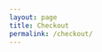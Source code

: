 ```yaml
---
layout: page
title: Checkout
permalink: /checkout/
---
```

<div id="checkout-billing" class="checkout-form"></div>
<div id="checkout-notes" class="checkout-form"></div>
<div id="checkout-continue" class="checkout-form"></div>
<div id="checkout-payment" class="checkout-form"></div>

<script type="text/javascript">
	start();
	function start () {
		var items = localStorage.getItem("items") || null;
		if (items != null) {
			show_billing();		
			show_notes();
			show_shipping();
			show_continue();
		};
	}
	function show_billing () {
		var pastval = read("b_state");
		var pastcval = read("b_country");
		var htmlString = '<h3>Billing Details</h3><p class="half first"><label for="">First Name</label><input id="input-b-f-name" type="text" value="' + read("b_f_name") + '"></p><p class="half"><label for="">Last Name</label><input id="input-b-l-name" type="text" value="' + read("b_l_name") + '"></p><p class="full"><label for="">Organization Name</label><input id="input-b-o-name" type="text" value="' + read("b_o_name") + '"></p><p class="half first"><label for="">Email Address</label><input id="input-b-email" type="text" value="' + read("b_email") + '"></p><p class="half"><label for="">Phone</label><input id="input-b-phone" type="text" value="' + read("b_phone") + '"></p><p class="full">{% include select-country.html type="b" %}</p><p class="full"><label for="">Address</label><input id="input-b-address-1" value="' + read("b_address_1") + '" type="text" placeholder="Street Address" style="margin-bottom:5px;"><input id="input-b-address-2" value="' + read("b_address_2") + '" type="text" placeholder="Apartment, suite, unit etc. (optional)"></p><p class="full"><label for="">Town / City</label><input id="input-b-city" value="' + read("b_city") + '" type="text"></p><p class="half first" id="b_state"><label for="billing_state" class="">State</label><select id="input-b-state" name="billing_state" id="billing_state" class="state_select select2-hidden-accessible" data-placeholder="" tabindex="-1" aria-hidden="true"><br><option value="">Select an option…</option><option value="AL" ' + selected("AL",pastval) +'>Alabama</option><option value="AK" ' + selected("AK",pastval) +'>Alaska</option><option value="AZ" ' + selected("AZ",pastval) +'>Arizona</option><option value="AR" ' + selected("AR",pastval) +'>Arkansas</option><option value="CA" ' + selected("CA",pastval) +'>California</option><option value="CO" ' + selected("CO",pastval) +'>Colorado</option><option value="CT" ' + selected("CT",pastval) +'>Connecticut</option><option value="DE" ' + selected("DE",pastval) +'>Delaware</option><option value="DC" ' + selected("DC",pastval) +'>District Of Columbia</option><option value="FL" ' + selected("FL",pastval) +'>Florida</option><option value="GA" ' + selected("GA",pastval) +'>Georgia</option><option value="HI" ' + selected("HI",pastval) +'>Hawaii</option><option value="ID" ' + selected("ID",pastval) +'>Idaho</option><option value="IL" ' + selected("IL",pastval) +'>Illinois</option><option value="IN" ' + selected("IN",pastval) +'>Indiana</option><option value="IA" ' + selected("IA",pastval) +'>Iowa</option><option value="KS" ' + selected("KS",pastval) +'>Kansas</option><option value="KY" ' + selected("KY",pastval) +'>Kentucky</option><option value="LA" ' + selected("LA",pastval) +'>Louisiana</option><option value="ME" ' + selected("ME",pastval) +'>Maine</option><option value="MD" ' + selected("MD",pastval) +'>Maryland</option><option value="MA" ' + selected("MA",pastval) +'>Massachusetts</option><option value="MI" ' + selected("MI",pastval) +'>Michigan</option><option value="MN" ' + selected("MN",pastval) +'>Minnesota</option><option value="MS" ' + selected("MS",pastval) +'>Mississippi</option><option value="MO" ' + selected("MO",pastval) +'>Missouri</option><option value="MT" ' + selected("MT",pastval) +'>Montana</option><option value="NE" ' + selected("NE",pastval) +'>Nebraska</option><option value="NV" ' + selected("NV",pastval) +'>Nevada</option><option value="NH" ' + selected("NH",pastval) +'>New Hampshire</option><option value="NJ" ' + selected("NJ",pastval) +'>New Jersey</option><option value="NM" ' + selected("NM",pastval) +'>New Mexico</option><option value="NY" ' + selected("NY",pastval) +'>New York</option><option value="NC" ' + selected("NC",pastval) +'>North Carolina</option><option value="ND" ' + selected("ND",pastval) +'>North Dakota</option><option value="OH" ' + selected("OH",pastval) +'>Ohio</option><option value="OK" ' + selected("OK",pastval) +'>Oklahoma</option><option value="OR" ' + selected("OR",pastval) +'>Oregon</option><option value="PA" ' + selected("PA",pastval) +'>Pennsylvania</option><option value="RI" ' + selected("RI",pastval) +'>Rhode Island</option><option value="SC" ' + selected("SC",pastval) +'>South Carolina</option><option value="SD" ' + selected("SD",pastval) +'>South Dakota</option><option value="TN" ' + selected("TN",pastval) +'>Tennessee</option><option value="TX" ' + selected("TX",pastval) +'>Texas</option><option value="UT" ' + selected("UT",pastval) +'>Utah</option><option value="VT" ' + selected("VT",pastval) +'>Vermont</option><option value="VA" ' + selected("VA",pastval) +'>Virginia</option><option value="WA" ' + selected("WA",pastval) +'>Washington</option><option value="WV" ' + selected("WV",pastval) +'>West Virginia</option><option value="WI" ' + selected("WI",pastval) +'>Wisconsin</option><option value="WY" ' + selected("WY",pastval) +'>Wyoming</option><option value="AA" ' + selected("AA",pastval) +'>Armed Forces (AA)</option><option value="AE" ' + selected("AE",pastval) +'>Armed Forces (AE)</option><option value="AP" ' + selected("AP",pastval) +'>Armed Forces (AP)</option></select></p><p class="half"><label for="">ZIP</label><input id="input-b-zip" value="' + read("b_zip") + '" type="text"></p>';
			document.getElementById('checkout-billing').innerHTML = htmlString;
	}
	function show_shipping () {
		var pastval = read("s_state");
		var pastcval = read("s_country");
		var htmlString = '<p class="half first"><label for="">First Name</label><input id="input-s-f-name" type="text" value="' + read("s_f_name") + '"></p><p class="half"><label for="">Last Name</label><input id="input-s-l-name" type="text" value="' + read("s_l_name") + '"></p><p class="full"><label for="">Organization Name</label><input id="input-s-o-name" type="text" value="' + read("s_o_name") + '"></p><p class="half first"><label for="">Email Address</label><input id="input-s-email" type="text" value="' + read("s_email") + '"></p><p class="half"><label for="">Phone</label><input id="input-s-phone" type="text" value="' + read("s_phone") + '"></p><p class="full">{% include select-country.html type="s" %}</p><p class="full"><label for="">Address</label><input id="input-s-address-1" value="' + read("s_address_1") + '" type="text" placeholder="Street Address" style="margin-bottom:5px;"><input id="input-s-address-2" value="' + read("s_address_2") + '" type="text" placeholder="Apartment, suite, unit etc. (optional)"></p><p class="full"><label for="">Town / City</label><input id="input-s-city" value="' + read("s_city") + '" type="text"></p><p class="half first" id="s_state"><label for="billing_state" class="">State</label><select id="input-s-state" name="billing_state" id="billing_state" class="state_select select2-hidden-accessible" data-placeholder="" tabindex="-1" aria-hidden="true"><br><option value="">Select an option…</option><option value="Alabama" ' + selected("Alabama",pastval) +'>Alabama</option><option value="Alaska" ' + selected("Alaska",pastval) +'>Alaska</option><option value="Arizona" ' + selected("Arizona",pastval) +'>Arizona</option><option value="Arkansas" ' + selected("Arkansas",pastval) +'>Arkansas</option><option value="California" ' + selected("California",pastval) +'>California</option><option value="Colorado" ' + selected("Colorado",pastval) +'>Colorado</option><option value="Connecticut" ' + selected("Connecticut",pastval) +'>Connecticut</option><option value="Delaware" ' + selected("Delaware",pastval) +'>Delaware</option><option value="District Of Columbia" ' + selected("District Of Columbia",pastval) +'>District Of Columbia</option><option value="Florida" ' + selected("Florida",pastval) +'>Florida</option><option value="Georgia" ' + selected("Georgia",pastval) +'>Georgia</option><option value="Hawaii" ' + selected("Hawaii",pastval) +'>Hawaii</option><option value="Idaho" ' + selected("Idaho",pastval) +'>Idaho</option><option value="Illinois" ' + selected("Illinois",pastval) +'>Illinois</option><option value="Indiana" ' + selected("Indiana",pastval) +'>Indiana</option><option value="Iowa" ' + selected("Iowa",pastval) +'>Iowa</option><option value="Kansas" ' + selected("Kansas",pastval) +'>Kansas</option><option value="Kentucky" ' + selected("Kentucky",pastval) +'>Kentucky</option><option value="Louisiana" ' + selected("Louisiana",pastval) +'>Louisiana</option><option value="Maine" ' + selected("Maine",pastval) +'>Maine</option><option value="Maryland" ' + selected("Maryland",pastval) +'>Maryland</option><option value="Massachusetts" ' + selected("Massachusetts",pastval) +'>Massachusetts</option><option value="Michigan" ' + selected("Michigan",pastval) +'>Michigan</option><option value="Minnesota" ' + selected("Minnesota",pastval) +'>Minnesota</option><option value="Mississippi" ' + selected("Mississippi",pastval) +'>Mississippi</option><option value="Missouri" ' + selected("Missouri",pastval) +'>Missouri</option><option value="Montana" ' + selected("Montana",pastval) +'>Montana</option><option value="Nebraska" ' + selected("Nebraska",pastval) +'>Nebraska</option><option value="Nevada" ' + selected("Nevada",pastval) +'>Nevada</option><option value="New Hampshire" ' + selected("New Hampshire",pastval) +'>New Hampshire</option><option value="New Jersey" ' + selected("New Jersey",pastval) +'>New Jersey</option><option value="New Mexico" ' + selected("New Mexico",pastval) +'>New Mexico</option><option value="New York" ' + selected("New York",pastval) +'>New York</option><option value="North Carolina" ' + selected("North Carolina",pastval) +'>North Carolina</option><option value="North Dakota" ' + selected("North Dakota",pastval) +'>North Dakota</option><option value="Ohio" ' + selected("Ohio",pastval) +'>Ohio</option><option value="Oklahoma" ' + selected("Oklahoma",pastval) +'>Oklahoma</option><option value="Oregon" ' + selected("Oregon",pastval) +'>Oregon</option><option value="Pennsylvania" ' + selected("Pennsylvania",pastval) +'>Pennsylvania</option><option value="Rhode Island" ' + selected("Rhode Island",pastval) +'>Rhode Island</option><option value="South Carolina" ' + selected("South Carolina",pastval) +'>South Carolina</option><option value="South Dakota" ' + selected("South Dakota",pastval) +'>South Dakota</option><option value="Tennessee" ' + selected("Tennessee",pastval) +'>Tennessee</option><option value="Texas" ' + selected("Texas",pastval) +'>Texas</option><option value="Utah" ' + selected("Utah",pastval) +'>Utah</option><option value="Vermont" ' + selected("Vermont",pastval) +'>Vermont</option><option value="Virginia" ' + selected("Virginia",pastval) +'>Virginia</option><option value="Washington" ' + selected("Washington",pastval) +'>Washington</option><option value="West Virginia" ' + selected("West Virginia",pastval) +'>West Virginia</option><option value="Wisconsin" ' + selected("Wisconsin",pastval) +'>Wisconsin</option><option value="Wyoming" ' + selected("Wyoming",pastval) +'>Wyoming</option><option value="Armed Forces (AA)" ' + selected("Armed Forces (AA)",pastval) +'>Armed Forces (AA)</option><option value="Armed Forces (AE)" ' + selected("Armed Forces (AE)",pastval) +'>Armed Forces (AE)</option><option value="Armed Forces (AP)" ' + selected("Armed Forces (AP)",pastval) +'>Armed Forces (AP)</option></select></p><p class="half"><label for="">ZIP</label><input id="input-s-zip" value="' + read("s_zip") + '" type="text"></p>';
			document.getElementById('checkout-shipping').innerHTML = htmlString;
	}
	function show_notes () {
		var htmlString = '<div><h3><label><input id="input-dif-ship" onclick="dif_ship();" class="checkbox" value="1" type="checkbox">Ship to a different address?</label></h3></div><div id="checkout-shipping"></div><p class="full"><label>Order notes</label><textarea  id="input-note" placeholder="Notes on your order, e.g. special notes concerning delivery." rows="2" cols="5"></textarea></p><h3>Sign up for our emails.</h3><p><label><input  id="input-weekly-wire" class="checkbox" value="1" type="checkbox"> HLA Weekly Wire</label></p><br><p><label><input id="input-pha-news" class="checkbox" value="1" type="checkbox"> PHA Newsletter</label></p>';
		
		document.getElementById('checkout-notes').innerHTML = htmlString;
	}
	function dif_ship () {
		if (document.getElementById("input-dif-ship").checked) {
			document.getElementById("checkout-shipping").style = "display: block;";
		}else{
			document.getElementById("checkout-shipping").style = "display: none;";
		};
	}
	function show_continue () {
		var htmlString = '<p id="error" class="full"></p><p class="full">Total Donation: $' + my_total(JSON.parse(localStorage.getItem("items"))).toFixed(2).toString() + '</p><p id="error-or-continue" class="full"><a class="shop-buttons" onclick="submit();">Request Product</a></p>';
		
		document.getElementById('checkout-continue').innerHTML = htmlString;
	}
	function countryChange (type) {
		var val = document.getElementById('input-' + type + '-country').value;
		var change = false;
		var html = "";
		var pastval = read(type + "_state");
		if (val == "United States (US)"){
			change = true;
			html = '<label for="billing_state" class="">State</label><select id="input-' + type + '-state" name="billing_state" id="billing_state" class="state_select select2-hidden-accessible" data-placeholder="" tabindex="-1" aria-hidden="true"><br><option value="">Select an option…</option><option value="Alabama" ' + selected("Alabama",pastval) +'>Alabama</option><option value="Alaska" ' + selected("Alaska",pastval) +'>Alaska</option><option value="Arizona" ' + selected("Arizona",pastval) +'>Arizona</option><option value="Arkansas" ' + selected("Arkansas",pastval) +'>Arkansas</option><option value="California" ' + selected("California",pastval) +'>California</option><option value="Colorado" ' + selected("Colorado",pastval) +'>Colorado</option><option value="Connecticut" ' + selected("Connecticut",pastval) +'>Connecticut</option><option value="Delaware" ' + selected("Delaware",pastval) +'>Delaware</option><option value="District Of Columbia" ' + selected("District Of Columbia",pastval) +'>District Of Columbia</option><option value="Florida" ' + selected("Florida",pastval) +'>Florida</option><option value="Georgia" ' + selected("Georgia",pastval) +'>Georgia</option><option value="Hawaii" ' + selected("Hawaii",pastval) +'>Hawaii</option><option value="Idaho" ' + selected("Idaho",pastval) +'>Idaho</option><option value="Illinois" ' + selected("Illinois",pastval) +'>Illinois</option><option value="Indiana" ' + selected("Indiana",pastval) +'>Indiana</option><option value="Iowa" ' + selected("Iowa",pastval) +'>Iowa</option><option value="Kansas" ' + selected("Kansas",pastval) +'>Kansas</option><option value="Kentucky" ' + selected("Kentucky",pastval) +'>Kentucky</option><option value="Louisiana" ' + selected("Louisiana",pastval) +'>Louisiana</option><option value="Maine" ' + selected("Maine",pastval) +'>Maine</option><option value="Maryland" ' + selected("Maryland",pastval) +'>Maryland</option><option value="Massachusetts" ' + selected("Massachusetts",pastval) +'>Massachusetts</option><option value="Michigan" ' + selected("Michigan",pastval) +'>Michigan</option><option value="Minnesota" ' + selected("Minnesota",pastval) +'>Minnesota</option><option value="Mississippi" ' + selected("Mississippi",pastval) +'>Mississippi</option><option value="Missouri" ' + selected("Missouri",pastval) +'>Missouri</option><option value="Montana" ' + selected("Montana",pastval) +'>Montana</option><option value="Nebraska" ' + selected("Nebraska",pastval) +'>Nebraska</option><option value="Nevada" ' + selected("Nevada",pastval) +'>Nevada</option><option value="New Hampshire" ' + selected("New Hampshire",pastval) +'>New Hampshire</option><option value="New Jersey" ' + selected("New Jersey",pastval) +'>New Jersey</option><option value="New Mexico" ' + selected("New Mexico",pastval) +'>New Mexico</option><option value="New York" ' + selected("New York",pastval) +'>New York</option><option value="North Carolina" ' + selected("North Carolina",pastval) +'>North Carolina</option><option value="North Dakota" ' + selected("North Dakota",pastval) +'>North Dakota</option><option value="Ohio" ' + selected("Ohio",pastval) +'>Ohio</option><option value="Oklahoma" ' + selected("Oklahoma",pastval) +'>Oklahoma</option><option value="Oregon" ' + selected("Oregon",pastval) +'>Oregon</option><option value="Pennsylvania" ' + selected("Pennsylvania",pastval) +'>Pennsylvania</option><option value="Rhode Island" ' + selected("Rhode Island",pastval) +'>Rhode Island</option><option value="South Carolina" ' + selected("South Carolina",pastval) +'>South Carolina</option><option value="South Dakota" ' + selected("South Dakota",pastval) +'>South Dakota</option><option value="Tennessee" ' + selected("Tennessee",pastval) +'>Tennessee</option><option value="Texas" ' + selected("Texas",pastval) +'>Texas</option><option value="Utah" ' + selected("Utah",pastval) +'>Utah</option><option value="Vermont" ' + selected("Vermont",pastval) +'>Vermont</option><option value="Virginia" ' + selected("Virginia",pastval) +'>Virginia</option><option value="Washington" ' + selected("Washington",pastval) +'>Washington</option><option value="West Virginia" ' + selected("West Virginia",pastval) +'>West Virginia</option><option value="Wisconsin" ' + selected("Wisconsin",pastval) +'>Wisconsin</option><option value="Wyoming" ' + selected("Wyoming",pastval) +'>Wyoming</option><option value="Armed Forces (AA)" ' + selected("Armed Forces (AA)",pastval) +'>Armed Forces (AA)</option><option value="Armed Forces (AE)" ' + selected("Armed Forces (AE)",pastval) +'>Armed Forces (AE)</option><option value="Armed Forces (AP)" ' + selected("Armed Forces (AP)",pastval) +'>Armed Forces (AP)</option></select>';
		}else if (val == "Canada"){
			change = true;
			html = '<label for="billing_state" class="">Province</label><select id="input-' + type + '-state" name="billing_state" id="billing_state" class="state_select select2-hidden-accessible" data-placeholder="" tabindex="-1" aria-hidden="true"><br><option value="">Select an option…</option><option value="Alberta" ' + selected("Alberta",pastval) +'>Alberta</option><option value="British Columbia" ' + selected("British Columbia",pastval) +'>British Columbia</option><option value="Manitoba" ' + selected("Manitoba",pastval) +'>Manitoba</option><option value="New Brunswick" ' + selected("New Brunswick",pastval) +'>New Brunswick</option><option value="Newfoundland and Labrador" ' + selected("Newfoundland and Labrador",pastval) +'>Newfoundland and Labrador</option><option value="Northwest Territories" ' + selected("Northwest Territories",pastval) +'>Northwest Territories</option><option value="Nova Scotia" ' + selected("Nova Scotia",pastval) +'>Nova Scotia</option><option value="Nunavut" ' + selected("Nunavut",pastval) +'>Nunavut</option><option value="Ontario" ' + selected("Ontario",pastval) +'>Ontario</option><option value="Prince Edward Island" ' + selected("Prince Edward Island",pastval) +'>Prince Edward Island</option><option value="Quebec" ' + selected("Quebec",pastval) +'>Quebec</option><option value="Saskatchewan" ' + selected("Saskatchewan",pastval) +'>Saskatchewan</option><option value="Yukon Territory" ' + selected("Yukon Territory",pastval) +'>Yukon Territory</option></select>';
		}else{
			html = '<label for="">State</label><input id="input-' + type + '-state" value="' + read(type + "_state") + '" type="text">';
		}
		document.getElementById(type + '_state').innerHTML = html;
	}
	function selected (arga,argb) {
		if(arga == argb){
			return 'selected="selected"';
		}else if((arga == "United States (US)" && argb == "") || (argb == "United States (US)" && arga == "")){
			return 'selected="selected"';
		}else{
			return '';
		}
	}
	function check_payment () {
		var total = my_total(JSON.parse(localStorage.getItem("items")));
		if (total>0) {
			get_payeezy_info(total);
		}else{
			document.getElementById('checkout-payment').innerHTML = "";
		};
		//setTimeout(check_payment(),10000);
	}
	function read (argument) {
		var data = JSON.parse(localStorage.getItem(argument)) || null;
		if(data != null){
			return data;
		}
		return "";
	}
	function submit () {
		var b_f_name = document.getElementById("input-b-f-name").value;
		var b_l_name = document.getElementById("input-b-l-name").value;
		var b_o_name = document.getElementById("input-b-o-name").value;
		var b_email = document.getElementById("input-b-email").value;
		var b_phone = document.getElementById("input-b-phone").value;
		var b_country = document.getElementById("input-b-country").value;
		var b_address_1 = document.getElementById("input-b-address-1").value;
		var b_address_2 = document.getElementById("input-b-address-2").value;
		var b_city = document.getElementById("input-b-city").value;
		var b_state = document.getElementById("input-b-state").value;
		var b_zip = document.getElementById("input-b-zip").value;

		var s_f_name = document.getElementById("input-s-f-name").value;
		var s_l_name = document.getElementById("input-s-l-name").value;
		var s_o_name = document.getElementById("input-s-o-name").value;
		var s_email = document.getElementById("input-s-email").value;
		var s_phone = document.getElementById("input-s-phone").value;
		var s_country = document.getElementById("input-s-country").value;
		var s_address_1 = document.getElementById("input-s-address-1").value;
		var s_address_2 = document.getElementById("input-s-address-2").value;
		var s_city = document.getElementById("input-s-city").value;
		var s_state = document.getElementById("input-s-state").value;
		var s_zip = document.getElementById("input-s-zip").value;
		if (b_f_name != "" && b_l_name != "" && b_email != "" && b_phone != "" && b_country != "" && b_address_1 != "" && b_city != "" && b_state != "" && b_zip != "") {
			if (document.getElementById("input-dif-ship").checked) {
				if (s_f_name != "" && s_l_name != "" && s_email != "" && s_phone != "" && s_country != "" && s_address_1 != "" && s_city != "" && s_state != "" && s_zip != "") {
					localStorage.setItem("b_f_name", JSON.stringify(b_f_name));
					localStorage.setItem("b_l_name", JSON.stringify(b_l_name));
					localStorage.setItem("b_o_name", JSON.stringify(b_o_name));
					localStorage.setItem("b_email", JSON.stringify(b_email));
					localStorage.setItem("b_phone", JSON.stringify(b_phone));
					localStorage.setItem("b_country", JSON.stringify(b_country));
					localStorage.setItem("b_address_1", JSON.stringify(b_address_1));
					localStorage.setItem("b_address_2", JSON.stringify(b_address_2));
					localStorage.setItem("b_city", JSON.stringify(b_city));
					localStorage.setItem("b_state", JSON.stringify(b_state));
					localStorage.setItem("b_zip", JSON.stringify(b_zip));

					localStorage.setItem("s_f_name", JSON.stringify(s_f_name));
					localStorage.setItem("s_l_name", JSON.stringify(s_l_name));
					localStorage.setItem("s_o_name", JSON.stringify(s_o_name));
					localStorage.setItem("s_email", JSON.stringify(s_email));
					localStorage.setItem("s_phone", JSON.stringify(s_phone));
					localStorage.setItem("s_country", JSON.stringify(s_country));
					localStorage.setItem("s_address_1", JSON.stringify(s_address_1));
					localStorage.setItem("s_address_2", JSON.stringify(s_address_2));
					localStorage.setItem("s_city", JSON.stringify(s_city));
					localStorage.setItem("s_state", JSON.stringify(s_state));
					localStorage.setItem("s_zip", JSON.stringify(s_zip));
					
					var notes = new Object();
					notes.note = document.getElementById("input-note").value;
					notes.ww = document.getElementById("input-weekly-wire").checked;
					notes.pha = document.getElementById("input-pha-news").checked;
					localStorage.setItem("notes", JSON.stringify(notes));

					var total = my_total(JSON.parse(localStorage.getItem("items")));
					if (total>0) {
						var string = "";
						string = string + '<input type="hidden" name="x_first_name" 		value="' + b_f_name + '" />';
	  					string = string + '<input type="hidden" name="x_last_name"  		value="' + b_l_name + '" />';
	  					string = string + '<input type="hidden" name="x_company"    		value="' + b_o_name + '" />';
	  					string = string + '<input type="hidden" name="x_address"    		value="' + b_address_1 + " " + b_address_2 + '" />';
	  					string = string + '<input type="hidden" name="x_city"       		value="' + b_city + '" />';
	  					string = string + '<input type="hidden" name="x_state"      		value="' + b_state + '" />';
	  					string = string + '<input type="hidden" name="x_zip"        		value="' + b_zip + '" />';
	  					string = string + '<input type="hidden" name="x_country"    		value="' + b_country + '" />';
	  					string = string + '<input type="hidden" name="x_phone"      		value="' + b_phone + '" />';
	  					string = string + '<input type="hidden" name="x_email"      		value="' + b_email + '" />';

	  					string = string + '<input type="hidden" name="x_ship_to_first_name" value="' + s_f_name + '" />';
	  					string = string + '<input type="hidden" name="x_ship_to_last_name"  value="' + s_l_name + '" />';
	  					string = string + '<input type="hidden" name="x_ship_to_company"    value="' + s_o_name + '" />';
	  					string = string + '<input type="hidden" name="x_ship_to_address"    value="' + s_address_1 + " " + s_address_2 + '" />';
	  					string = string + '<input type="hidden" name="x_ship_to_city"       value="' + s_city + '" />';
	  					string = string + '<input type="hidden" name="x_ship_to_state"      value="' + s_state + '" />';
	  					string = string + '<input type="hidden" name="x_ship_to_zip"        value="' + s_zip + '" />';
	  					string = string + '<input type="hidden" name="x_ship_to_country"    value="' + s_country + '" />';

						document.getElementById("payeesyformuser").innerHTML = string;
						document.getElementById("{{ site.payeesyform }}").submit(); 
					}else{
						window.location.assign("{{ site.baseurl }}{{ site.thankyoutemp }}/?Card_Number=null");
					};
				}else{
					document.getElementById('error').innerHTML = 'Error: Shipping information incomplete. <a onclick="dismiss_error();">Dismiss Error</a>';		
				}
			}else{
				localStorage.setItem("b_f_name", JSON.stringify(b_f_name));
				localStorage.setItem("b_l_name", JSON.stringify(b_l_name));
				localStorage.setItem("b_o_name", JSON.stringify(b_o_name));
				localStorage.setItem("b_email", JSON.stringify(b_email));
				localStorage.setItem("b_phone", JSON.stringify(b_phone));
				localStorage.setItem("b_country", JSON.stringify(b_country));
				localStorage.setItem("b_address_1", JSON.stringify(b_address_1));
				localStorage.setItem("b_address_2", JSON.stringify(b_address_2));
				localStorage.setItem("b_city", JSON.stringify(b_city));
				localStorage.setItem("b_state", JSON.stringify(b_state));
				localStorage.setItem("b_zip", JSON.stringify(b_zip));

				localStorage.setItem("s_f_name", JSON.stringify(b_f_name));
				localStorage.setItem("s_l_name", JSON.stringify(b_l_name));
				localStorage.setItem("s_o_name", JSON.stringify(b_o_name));
				localStorage.setItem("s_email", JSON.stringify(b_email));
				localStorage.setItem("s_phone", JSON.stringify(b_phone));
				localStorage.setItem("s_country", JSON.stringify(b_country));
				localStorage.setItem("s_address_1", JSON.stringify(b_address_1));
				localStorage.setItem("s_address_2", JSON.stringify(b_address_2));
				localStorage.setItem("s_city", JSON.stringify(b_city));
				localStorage.setItem("s_state", JSON.stringify(b_state));
				localStorage.setItem("s_zip", JSON.stringify(b_zip));
					
				var notes = new Object();
				notes.note = document.getElementById("input-note").value;
				notes.ww = document.getElementById("input-weekly-wire").checked;
				notes.pha = document.getElementById("input-pha-news").checked;
				localStorage.setItem("notes", JSON.stringify(notes));

				var total = my_total(JSON.parse(localStorage.getItem("items")));
				if (total>0) {
					var string = "";
					string = string + '<input type="hidden" name="x_first_name" 		value="' + b_f_name + '" />';
  					string = string + '<input type="hidden" name="x_last_name"  		value="' + b_l_name + '" />';
  					string = string + '<input type="hidden" name="x_company"    		value="' + b_o_name + '" />';
  					string = string + '<input type="hidden" name="x_address"    		value="' + b_address_1 + " " + b_address_2 + '" />';
  					string = string + '<input type="hidden" name="x_city"       		value="' + b_city + '" />';
  					string = string + '<input type="hidden" name="x_state"      		value="' + b_state + '" />';
  					string = string + '<input type="hidden" name="x_zip"        		value="' + b_zip + '" />';
  					string = string + '<input type="hidden" name="x_country"    		value="' + b_country + '" />';
  					string = string + '<input type="hidden" name="x_phone"      		value="' + b_phone + '" />';
  					string = string + '<input type="hidden" name="x_email"      		value="' + b_email + '" />';

  					string = string + '<input type="hidden" name="x_ship_to_first_name" value="' + s_f_name + '" />';
  					string = string + '<input type="hidden" name="x_ship_to_last_name"  value="' + s_l_name + '" />';
  					string = string + '<input type="hidden" name="x_ship_to_company"    value="' + s_o_name + '" />';
  					string = string + '<input type="hidden" name="x_ship_to_address"    value="' + s_address_1 + " " + s_address_2 + '" />';
  					string = string + '<input type="hidden" name="x_ship_to_city"       value="' + s_city + '" />';
  					string = string + '<input type="hidden" name="x_ship_to_state"      value="' + s_state + '" />';
  					string = string + '<input type="hidden" name="x_ship_to_zip"        value="' + s_zip + '" />';
  					string = string + '<input type="hidden" name="x_ship_to_country"    value="' + s_country + '" />';

					document.getElementById("payeesyformuser").innerHTML = string;
					document.getElementById("{{ site.payeesyform }}").submit(); 
				}else{
					window.location.assign("{{ site.baseurl }}{{ site.thankyoutemp }}/?Card_Number=null");
				};

			};
		}else{
			document.getElementById('error').innerHTML = 'Error: Billing information incomplete. <a onclick="dismiss_error();">Dismiss Error</a>';
		};
	}
	function dismiss_error () {
		document.getElementById('error').innerHTML = '';
	}
	function my_total (items) {
		var amount = 0;
		for (var i = items.length - 1; i >= 0; i--) {
			if (items[i].donation) {
				amount = amount + (Number(items[i].suggested_donation) * Number(items[i].quantity));
			};
		};
		return amount;
	}
	function get_payeezy_info (amount) {
		if (amount>0) {
			amount = amount.toFixed(2);
			var url = '{{ site.payeesyscript }}?amount=' + amount;
			var xml = new XMLHttpRequest();
			xml.open('GET',url,true);
			xml.responseType = 'json';
			xml.onload = function() {
		      var status = xml.status;
		      if (status == 200) {
		        make_pay_button(xml.response);
		      } else {
		        make_pay_error();
		      }
		    };
		    xml.send();
	    };
	}
	function make_pay_button (data) {
		var string = '<form action="https://checkout.globalgatewaye4.firstdata.com/payment" id="{{ site.payeesyform }}" method="post">';
  		string = string + '<input type="hidden" name="x_login" value="' + data.x_login + '" />';
  		string = string + '<input type="hidden" name="x_fp_sequence" value="' + data.x_fp_sequence + '" />';
  		string = string + '<input type="hidden" name="x_fp_hash" value="' + data.signature + '" />';
  		string = string + '<input type="hidden" name="x_amount" value="' + data.x_amount + '" />';
  		string = string + '<input type="hidden" name="x_currency_code" value="' + data.x_currency_code + '" />';
  		string = string + '<input type="hidden" name="x_fp_timestamp" value="' + data.x_fp_timestamp + '" />';

  		var items = JSON.parse(localStorage.getItem("items")) || new Array();
  		if (items.length >= 1) {
			for (var i = 0; i < items.length; i++) {
				var amount = 0;
				if (items[i].donation) {
					amount = items[i].suggested_donation;
				};
  				string = string + '<input type="hidden" name="x_line_item" value="' + items[i].id_number + '<|>' + items[i].item + '<|>' + items[i].item + '<|>' + items[i].quantity + '<|>' + amount + '<|>N<|>' + items[i].id_number + '<|><|><|><|><|><|><|><|>' + items[i].quantity * amount + '" />';
  			}
  		}
  		
  		string = string + '<div id="payeesyformuser"></div>';

  		string = string + '<input type="hidden" name="x_show_form" value="PAYMENT_FORM" />';
  		string = string + '<input type="submit" value="pay" /></form>';
		document.getElementById('checkout-payment').innerHTML = string;
	}
	function make_pay_error () {
		document.getElementById('error-or-continue').innerHTML = '<p>Error: needs internet connection (then refresh page).</p>';	
	}
	check_payment();
</script>